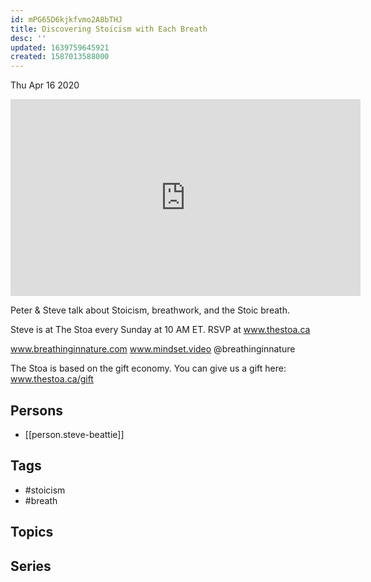 ```yaml
---
id: mPG65D6kjkfvmo2A8bTHJ
title: Discovering Stoicism with Each Breath
desc: ''
updated: 1639759645921
created: 1587013588000
---
```





Thu Apr 16 2020

<iframe width="560" height="315" src="https://www.youtube.com/embed/R35CxtZ87QM" title="Discovering Stoicism with Each Breath w/ Steve Beattie" frameborder="0" allow="accelerometer; autoplay; clipboard-write; encrypted-media; gyroscope; picture-in-picture" allowfullscreen ></iframe>

Peter & Steve talk about Stoicism, breathwork, and the Stoic breath.

Steve is at The Stoa every Sunday at 10 AM ET. RSVP at www.thestoa.ca

www.breathinginnature.com
www.mindset.video
@breathinginnature

The Stoa is based on the gift economy. You can give us a gift here: www.thestoa.ca/gift

## Persons

- [[person.steve-beattie]]

## Tags

- #stoicism
- #breath

## Topics



## Series



